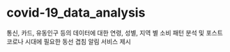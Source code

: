 # covid-19_data_analysis
통신, 카드, 유동인구 등의 데이터에 대한 연령, 성별, 지역 별 소비 패턴 분석 및 포스트 코로나 시대에 필요한 동선 겹침 알림 서비스 제시
